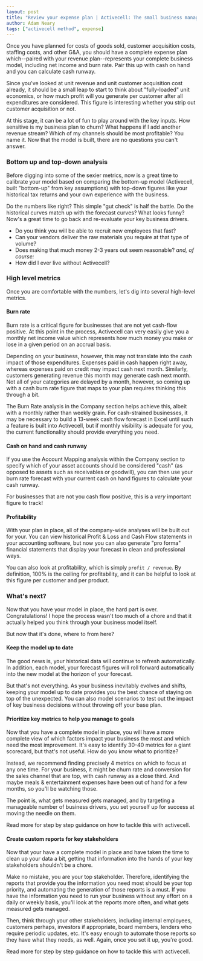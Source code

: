```yaml
---
layout: post
title: "Review your expense plan | Activecell: The small business management platform"
author: Adam Neary
tags: ["activecell method", expense]
---
```


Once you have planned for costs of goods sold, customer acquisition costs, staffing costs, and other G&A, you should have a complete expense plan which--paired with your revenue plan--represents your complete business model, including net income and burn rate. Pair this up with cash on hand and you can calculate cash runway.

<!-- more -->

Since you've looked at unit revenue and unit customer acquisition cost already, it should be a small leap to start to think about "fully-loaded" unit economics, or how much profit will you generate per customer after all expenditures are considered. This figure is interesting whether you strip out customer acquisition or not.

At this stage, it can be a lot of fun to play around with the key inputs. How sensitive is my business plan to churn? What happens if I add another revenue stream? Which of my channels should be most profitable? You name it. Now that the model is built, there are no questions you can't answer.

### Bottom up and top-down analysis

Before digging into some of the sexier metrics, now is a great time to calibrate your model based on comparing the bottom-up model (Activecell, built "bottom-up" from key assumptions) with top-down figures like your historical tax returns and your own experience with the business.

Do the numbers like right? This simple "gut check" is half the battle. Do the historical curves match up with the forecast curves? What looks funny? Now's a great time to go back and re-evaluate your key business drivers.

* Do you think you will be able to recruit new employees that fast?
* Can your vendors deliver the raw materials you require at that type of volume?
* Does making that much money 2-3 years out seem reasonable? _and, of course:_
* How did I ever live without Activecell?

### High level metrics

Once you are comfortable with the numbers, let's dig into several high-level metrics.

#### Burn rate

Burn rate is a critical figure for businesses that are not yet cash-flow positive. At this point in the process, Activecell can very easily give you a monthly net income value which represents how much money you make or lose in a given period on an accrual basis.

Depending on your business, however, this may not translate into the cash impact of those expenditures. Expenses paid in cash happen right away, whereas expenses paid on credit may impact cash next month. Similarly, customers generating revenue this month may generate cash next month. Not all of your categories are delayed by a month, however, so coming up with a cash burn rate figure that maps to your plan requires thinking this through a bit.

The Burn Rate analysis in the Company section helps achieve this, albeit with a monthly rather than weekly grain. For cash-strained businesses, it may be necessary to build a 13-week cash flow forecast in Excel until such a feature is built into Activecell, but if monthly visibility is adequate for you, the current functionality should provide everything you need.

#### Cash on hand and cash runway

If you use the Account Mapping analysis within the Company section to specify which of your asset accounts should be considered "cash" (as opposed to assets such as receivables or goodwill), you can then use your burn rate forecast with your current cash on hand figures to calculate your cash runway.

For businesses that are not you cash flow positive, this is a *very* important figure to track!

#### Profitability

With your plan in place, all of the company-wide analyses will be built out for your. You can view historical Profit & Loss and Cash Flow statements in your accounting software, but now you can also generate "pro forma" financial statements that display your forecast in clean and professional ways.

You can also look at profitability, which is simply `profit / revenue`. By definition, 100% is the ceiling for profitability, and it can be helpful to look at this figure per customer and per product.

### What's next?

Now that you have your model in place, the hard part is over. Congratulations! I hope the process wasn't too much of a chore and that it actually helped you think through your business model itself.

But now that it's done, where to from here?

#### Keep the model up to date

The good news is, your historical data will continue to refresh automatically. In addition, each model, your forecast figures will roll forward automatically into the new model at the horizon of your forecast.

But that's not everything. As your business inevitably evolves and shifts, keeping your model up to date provides you the best chance of staying on top of the unexpected. You can also model scenarios to test out the impact of key business decisions without throwing off your base plan.

#### Prioritize key metrics to help you manage to goals

Now that you have a complete model in place, you will have a more complete view of which factors impact your business the most and which need the most improvement. It's easy to identify 30-40 metrics for a giant scorecard, but that's not useful. How do you know what to prioritize?

Instead, we recommend finding precisely 4 metrics on which to focus at any one time. For your business, it might be churn rate and conversion for the sales channel that are top, with cash runway as a close third. And maybe meals & entertainment expenses have been out of hand for a few months, so you'll be watching those.

The point is, what gets measured gets managed, and by targeting a manageable number of business drivers, you set yourself up for success at moving the needle on them.

Read more for step by step guidance on how to tackle this with activecell.

#### Create custom reports for key stakeholders

Now that your have a complete model in place and have taken the time to clean up your data a bit, getting that information into the hands of your key stakeholders shouldn't be a chore.

Make no mistake, you are your top stakeholder. Therefore, identifying the reports that provide you the information you need most should be your top priority, and automating the generation of those reports is a must. If you have the information you need to run your business without any effort on a daily or weekly basis, you'll look at the reports more often, and what gets measured gets managed.

Then, think through your other stakeholders, including internal employees, customers perhaps, investors if appropriate, board members, lenders who require periodic updates, etc. It's easy enough to automate those reports so they have what they needs, as well. Again, once you set it up, you're good.

Read more for step by step guidance on how to tackle this with activecell.